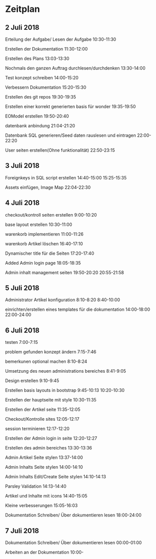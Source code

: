 # Zeitplan

## 2 Juli 2018

Erteilung der Aufgabe/ Lesen der Aufgabe
10:30-11:30

Erstellen der Dokumentation
11:30-12:00

Erstellen des Plans
13:03-13:30

Nochmals den ganzen Auftrag durchlesen/durchdenken
13:30-14:00

Test konzept schreiben
14:00-15:20

Verbessern Dokumentation
15:20-15:30

Erstellen des git repos
19:30-19:35

Erstellen einer korrekt generierten basis  für wonder
19:35-19:50

EOModel erstellen
19:50-20:40

datenbank anbindung
21:04-21:20

Datenbank SQL generieren/Seed daten rauslesen und eintragen
22:00-22:20

User seiten erstellen(Ohne funktionalität)
22:50-23:15

## 3 Juli 2018

Foreignkeys in SQL script erstellen
14:40-15:00
15:25-15:35

Assets einfügen, Image Map
22:04-22:30

## 4 Juli 2018

checkout/kontroll seiten erstellen
9:00-10:20

base layout erstellen
10:30-11:00

warenkorb implementieren
11:00-11:26

warenkorb Artikel löschen
16:40-17:10

Dynamischer title für die Seiten
17:20-17:40

Added Admin login page
18:05-18:35

Admin inhalt management seiten
19:50-20:20 20:55-21:58

## 5 Juli 2018

Administrator Artikel konfiguration
8:10-8:20 8:40-10:00

einrichten/erstellen eines templates für die dokumentation
14:00-18:00 22:00-24:00

## 6 Juli 2018

testen
7:00-7:15

problem gefunden konzept ändern
7:15-7:46

bemerkunen optional machen
8:10-8:24

Umsetzung des neuen administrations bereiches
8:41-9:05

Design erstellen
9:10-9:45

Erstellen basis layouts in bootstrap
9:45-10:13 10:20-10:30

Erstellen der hauptseite mit style
10:30-11:35

Erstellen der Artikel seite
11:35-12:05

Checkout/Kontrolle sites
12:05-12:17

session terminieren
12:17-12:20

Erstellen der Admin login in seite
12:20-12:27

Erstellen des admin bereiches
13:30-13:36

Admin Artikel Seite stylen
13:37-14:00

Admin Inhalts Seite stylen
14:00-14:10

Admin Inhalts Edit/Create Seite stylen
14:10-14:13

Parsley Validation
14:13-14:40

Artikel und Inhalte mit icons
14:40-15:05

Kleine verbesserungen
15:05-16:03

Dokumentation Schreiben/ Über dokumentieren lesen
18:00-24:00

## 7 Juli 2018

Dokumentation Schreiben/ Über dokumentieren lesen
00:00-01:00

Arbeiten an der Dokumentation
10:00-
